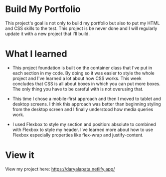 # Build My Portfolio
This project's goal is not only to build my portfolio but also to put my HTML and CSS skills to the test. This project is be never done and I will regularly update it with a new project that I'll build. 

# What I learned

- This project foundation is built on the container class that I've put in each section in my code. By doing so it was easier to style the whole project and I've learned a lot about how CSS works. This week concludes that CSS is all about boxes in which you can put more boxes. The only thing you have to be careful with is not overusing that. 

- This time I chose a mobile-first approach and then I moved to tablet and desktop screens.  I think this approach was better than beginning styling from the desktop screen and I finally understood how media queries work. 

- I used Flexbox to style my section and position: absolute to combined with Flexbox to style my header. I've learned more about how to use Flexbox especially properties like flex-wrap and justify-content. 

# View it
View my project here: https://daryalapata.netlify.app/